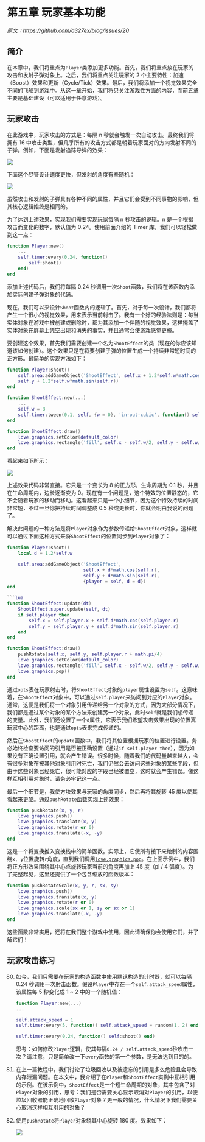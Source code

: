 # 第五章 玩家基本功能

*原文：https://github.com/a327ex/blog/issues/20*

## 简介

在本章中，我们将重点为`Player`类添加更多功能。首先，我们将重点放在玩家的攻击和发射子弹对象上。之后，我们将重点关注玩家的 2 个主要特性：加速（Boost）效果和更新（Cycle/Tick）效果。最后，我们将添加一个视觉效果完全不同的飞船到游戏中。从这一章开始，我们将只关注游戏性方面的内容，而前五章主要是基础建设（可以适用于任意游戏）。

## 玩家攻击

在此游戏中，玩家攻击的方式是：每隔 n 秒就会触发一次自动攻击。最终我们将拥有 16 中攻击类型，但几乎所有的攻击方式都是朝着玩家面对的方向发射不同的子弹。例如，下面是发射追踪导弹的效果：

![](https://camo.githubusercontent.com/638c9554bb09dd486d5304861e35b313e9505ae1/687474703a2f2f692e696d6775722e636f6d2f474e3048477a722e676966)

下面这个尽管设计速度更快，但发射的角度有些随机：

![](https://user-images.githubusercontent.com/409773/41510287-44baaac6-7238-11e8-9d56-768d33833a2b.gif)

虽然攻击和发射的子弹具有各种不同的属性，并且它们会受到不同事物的影响，但其核心逻辑始终是相同的。

为了达到上述效果，实现我们需要实现玩家每隔 n 秒攻击的逻辑。n 是一个根据攻击而变化的数字，默认值为 0.24。使用前面介绍的 Timer 库，我们可以轻松做到这一点：

```lua
function Player:new()
    ...
    self.timer:every(0.24, function()
        self:shoot()
    end)
end
```

添加上述代码后，我们将每隔 0.24 秒调用一次`Shoot`函数，我们将在该函数内添加实际创建子弹对象的代码。

现在，我们可以来设计`Shoot`函数内的逻辑了。首先，对于每一次设计，我们都将产生一个很小的视觉效果，用来表示当前射击了。我有一个好的经验法则是：每当实体对象在游戏中被创建或删除时，都为其添加一个伴随的视觉效果，这样掩盖了实体对象在屏幕上凭空出现和消失的事实，并且通常会使游戏感觉更棒。

要创建这个效果，首先我们需要创建一个名为`ShootEffect`的类（现在的你应该知道该如何创建）。这个效果只是在将要创建子弹的位置生成一个持续非常短时间的正方形。最简单的实现方法如下：

```lua
function Player:shoot()
    self.area:addGameObject('ShootEffect', self.x + 1.2*self.w*math.cos(self.r), 
    self.y + 1.2*self.w*math.sin(self.r))
end
```

```lua
function ShootEffect:new(...)
    ...
    self.w = 8
    self.timer:tween(0.1, self, {w = 0}, 'in-out-cubic', function() self.dead = true end)
end

function ShootEffect:draw()
    love.graphics.setColor(default_color)
    love.graphics.rectangle('fill', self.x - self.w/2, self.y - self.w/2, self.w, self.w)
end
```

看起来如下所示：

![](https://camo.githubusercontent.com/cb076ac928bbb35782c52f102bbfa9cf0f7e7d8f/687474703a2f2f692e696d6775722e636f6d2f347a414a6545632e676966)

上述效果代码非常直接。它只是一个变长为 8 的正方形，生命周期为 0.1 秒，并且在生命周期内，边长逐渐变为 0。现在有一个问题是，这个特效的位置静态的，它不会随着玩家的移动而移动。这看起来只是一个小细节，因为这个特效持续的时间非常短，不过一旦你把持续时间调整成 0.5 秒或更长时，你就会明白我说的问题了。

解决此问题的一种方法是将`Player`对象作为参数传递给`ShootEffect`对象，这样就可以通过下面这种方式来将`ShootEffect`的位置同步到`Player`对象了：

```lua
function Player:shoot()
    local d = 1.2*self.w

    self.area:addGameObject('ShootEffect', 
                            self.x + d*math.cos(self.r), 
                            self.y + d*math.sin(self.r), 
                            {player = self, d = d})
end

```lua
function ShootEffect:update(dt)
    ShootEffect.super.update(self, dt)
    if self.player then 
    	self.x = self.player.x + self.d*math.cos(self.player.r) 
    	self.y = self.player.y + self.d*math.sin(self.player.r) 
  	end
end

function ShootEffect:draw()
    pushRotate(self.x, self.y, self.player.r + math.pi/4)
    love.graphics.setColor(default_color)
    love.graphics.rectangle('fill', self.x - self.w/2, self.y - self.w/2, self.w, self.w)
    love.graphics.pop()
end
```

通过`opts`表在玩家射击时，将`ShootEffect`对象的`player`属性设置为`self`。这意味着，在`ShootEffect`对象中，可以通过`self.player`来访问到对应的`Player`对象。通常，这便是我们将一个对象引用传递给另一个对象的方式，因为大部分情况下，我们都是通过某个对象的某个方法来创建另一个对象，此时`self`就是我们想传递的变量。此外，我们还设置了一个`d`属性，它表示我们希望攻击效果出现的位置离玩家中心的距离，也是通过`opts`表来完成传递的。

然后在`ShootEffect`的`update`函数中，我们将其位置根据玩家的位置进行设置。务必始终检查要访问的引用是否被正确设置（通过`if self.player then`），因为如果没有正确设置引用，就会产生错误。很多时候，随着我们的代码量越来越大，会有很多对象在被其他对象引用时死亡，我们仍然会去访问这些对象的某些字段，但由于这些对象已经死亡，很可能对应的字段已经被置空，这时就会产生错误。像这样互相引用对象时，请务必牢记这一点。

最后一个细节是，我使方块效果与玩家的角度同步，然后再将其旋转 45 度以使其看起来更酷。通过`pushRotate`函数实现上述效果：

```lua
function pushRotate(x, y, r)
    love.graphics.push()
    love.graphics.translate(x, y)
    love.graphics.rotate(r or 0)
    love.graphics.translate(-x, -y)
end
```

这是一个将变换推入变换栈中的简单函数。实际上，它使所有接下来绘制的内容围绕`x, y`位置旋转`r`角度，直到我们调用[`love.graphics.pop`]()。在上面示例中，我们将正方形效果围绕其中心点旋转玩家当前的角度再加上 45 度（pi / 4 弧度）。为了完整起见，这里还提供了一个包含缩放的函数版本：

```lua
function pushRotateScale(x, y, r, sx, sy)
    love.graphics.push()
    love.graphics.translate(x, y)
    love.graphics.rotate(r or 0)
    love.graphics.scale(sx or 1, sy or sx or 1)
    love.graphics.translate(-x, -y)
end
```

这些函数非常实用，还将在我们整个游戏中使用，因此请确保你会使用它们，并了解它们！

## 玩家攻击练习

80. 如今，我们只需要在玩家的构造函数中使用默认构造的计时器，就可以每隔 0.24 秒调用一次射击函数。假设`Player`中存在一个`self.attack_speed`属性，该属性每 5 秒变化成 1 ~ 2 中的一个随机值：

    ```lua
    function Player:new(...)
    ...

    self.attack_speed = 1
    self.timer:every(5, function() self.attack_speed = random(1, 2) end)

    self.timer:every(0.24, function() self:shoot() end)
    ```

    思考：如何修改`Player`逻辑，使其每隔`0.24 / self.attack_speed`秒攻击一次？请注意，只是简单改一下`every`函数的第一个参数，是无法达到目的的。

81. 在上一篇教程中，我们讨论了垃圾回收以及被遗忘的引用是多么危险且会导致内存泄漏问题。在本文中，我介绍了在`Player`和`ShootEffect`实例中互相引用的示例。在该示例中，`ShootEffect`是一个短生命周期的对象，其中包含了对`Player`对象的引用，思考：我们是否需要关心显示取消对`Player`的引用，以便垃圾回收器能正确地回收`Player`对象？更一般的情况，什么情况下我们需要关心取消这样相互引用的对象？

82. 使用`pushRotate`将`Player`对象绕其中心旋转 180 度。效果如下：

    ![](https://camo.githubusercontent.com/bf861408c21ba9f2483dda5c20fdc296e0867618/687474703a2f2f692e696d6775722e636f6d2f4a434f626646552e676966)

